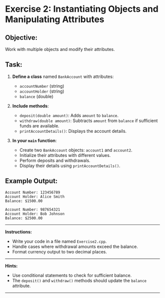 
# Exercise 2: Instantiating Objects and Manipulating Attributes

## **Objective:**

Work with multiple objects and modify their attributes.

## **Task:**

1. **Define a class** named `BankAccount` with attributes:
   - `accountNumber` (string)
   - `accountHolder` (string)
   - `balance` (double)

2. **Include methods**:
   - `deposit(double amount)`: Adds `amount` to `balance`.
   - `withdraw(double amount)`: Subtracts `amount` from `balance` if sufficient funds are available.
   - `printAccountDetails()`: Displays the account details.

3. **In your `main` function**:
   - Create two `BankAccount` objects: `account1` and `account2`.
   - Initialize their attributes with different values.
   - Perform deposits and withdrawals.
   - Display their details using `printAccountDetails()`.

## **Example Output:**

```
Account Number: 123456789
Account Holder: Alice Smith
Balance: $1500.00

Account Number: 987654321
Account Holder: Bob Johnson
Balance: $2500.00
```

---

**Instructions:**

- Write your code in a file named `Exercise2.cpp`.
- Handle cases where withdrawal amounts exceed the balance.
- Format currency output to two decimal places.

---

**Hints:**

- Use conditional statements to check for sufficient balance.
- The `deposit()` and `withdraw()` methods should update the `balance` attribute.

---
